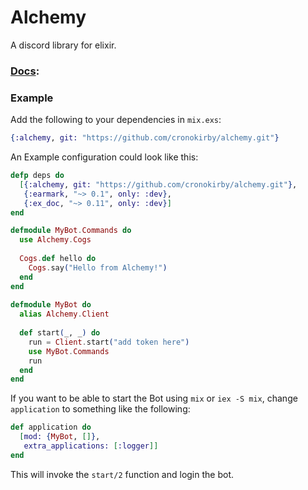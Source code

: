 # Alchemy

A discord library for elixir.

### [Docs](https://cronokirby.github.io/alchemy-docs/):

### Example

Add the following to your dependencies in `mix.exs`:

```elixir
{:alchemy, git: "https://github.com/cronokirby/alchemy.git"}
```
An Example configuration could look like this:
```elixir
defp deps do
  [{:alchemy, git: "https://github.com/cronokirby/alchemy.git"},
   {:earmark, "~> 0.1", only: :dev},
   {:ex_doc, "~> 0.11", only: :dev}]
end
```

```elixir
defmodule MyBot.Commands do
  use Alchemy.Cogs
  
  Cogs.def hello do
    Cogs.say("Hello from Alchemy!")
  end
end
  
defmodule MyBot do
  alias Alchemy.Client
  
  def start(_, _) do
    run = Client.start("add token here")
    use MyBot.Commands
    run
  end
end
```

If you want to be able to start the Bot using `mix` or `iex -S mix`, change `application` to something like the following:
```elixir
def application do
  [mod: {MyBot, []},
   extra_applications: [:logger]]
end
```

This will invoke the `start/2` function and login the bot.
